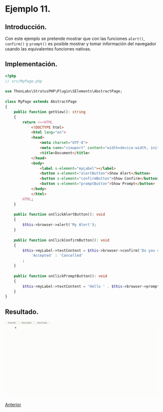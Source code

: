 
# Ejemplo 11.

## Introducción.

Con este ejemplo se pretende mostrar que con las funciones `alert()`, `confirm()` y `prompt()` es posible mostrar y tomar información del navegador usando las equivalentes funciones nativas.

## Implementación.

```php
<?php
// src/MyPage.php

use ThenLabs\StratusPHP\Plugin\SElements\AbstractPage;

class MyPage extends AbstractPage
{
    public function getView(): string
    {
        return <<<HTML
            <!DOCTYPE html>
            <html lang="en">
            <head>
                <meta charset="UTF-8">
                <meta name="viewport" content="width=device-width, initial-scale=1.0">
                <title>Document</title>
            </head>
            <body>
                <label s-element="myLabel"></label>
                <button s-element="alertButton">Show Alert</button>
                <button s-element="confirmButton">Show Confirm</button>
                <button s-element="promptButton">Show Prompt</button>
            </body>
            </html>
        HTML;
    }

    public function onClickAlertButton(): void
    {
        $this->browser->alert('My Alert');
    }

    public function onClickConfirmButton(): void
    {
        $this->myLabel->textContent = $this->browser->confirm('Do you confirm this?') ?
            'Accepted' : 'Cancelled'
        ;
    }

    public function onClickPromptButton(): void
    {
        $this->myLabel->textContent = 'Hello ' . $this->browser->prompt('What is your name?');
    }
}
```

## Resultado.

![](result.gif)

<a class="float-left" href="../10/example.html">Anterior</a>